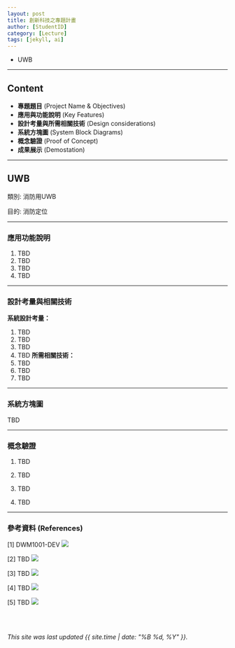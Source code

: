 ```yaml
---
layout: post
title: 創新科技之專題計畫
author: [StudentID]
category: [Lecture]
tags: [jekyll, ai]
---
```


 - UWB

---
## Content
* **專題題目** (Project Name & Objectives)
* **應用與功能說明** (Key Features)
* **設計考量與所需相關技術** (Design considerations)
* **系統方塊圖** (System Block Diagrams)
* **概念驗證** (Proof of Concept)
* **成果展示** (Demostation)

---
## UWB
類別: 消防用UWB <br>

目的: 消防定位<br>

---
### 應用功能說明
1. TBD
2. TBD
3. TBD
4. TBD

---
### 設計考量與相關技術
**系統設計考量：**<br>
1. TBD
2. TBD
3. TBD
4. TBD
**所需相關技術：**<br>
1. TBD
2. TBD
3. TBD

---
### 系統方塊圖
TBD

---
### 概念驗證
1. TBD

2. TBD

3. TBD

4. TBD

---
### 參考資料 (References)
[1] DWM1001-DEV
![](https://www.mouser.tw/ProductDetail/Qorvo/DWM1001-DEV?qs=TiOZkKH1s2T4sar5INj0ew%3D%3D)

[2] TBD
![](TBD)

[3] TBD
![](TBD)
 
[4] TBD
![](TBD)

[5] TBD 
![](TBD)

<br>
<br>

*This site was last updated {{ site.time | date: "%B %d, %Y" }}.*


